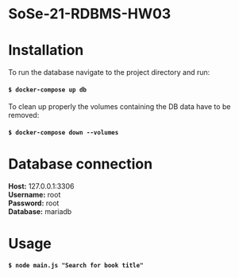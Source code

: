 # SoSe-21-RDBMS-HW03

# Installation

To run the database navigate to the project directory and run:

#### `$ docker-compose up db` 

To clean up properly the volumes containing the DB data have to be removed:

#### `$ docker-compose down --volumes` 


# Database connection

**Host:** 127.0.0.1:3306\
**Username:** root\
**Password:** root\
**Database:** mariadb

# Usage 

#### `$ node main.js "Search for book title"` 

